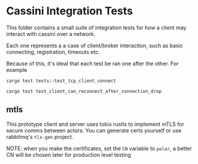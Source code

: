 # Cassini Integration Tests

This folder contains a small suite of integration tests for how a client may interact with cassini over a network.

Each one represents a a case of client/broker interaction, such as basic connecting, registration, timeouts etc.

Because of this, it's ideal that each test be ran one after the other. For example

`cargo test tests::test_tcp_client_connect`

`cargo test test_client_can_reconnect_after_connection_drop`


## mtls
This prototype client and server uses tokio rustls to implement mTLS for secure comms between actors.
You can generate certs yourself or use rabbitmq's `tls-gen` project.

NOTE: when you make the certificates, set the `CN` variable to `polar`, a better CN will be chosen later for production level testing